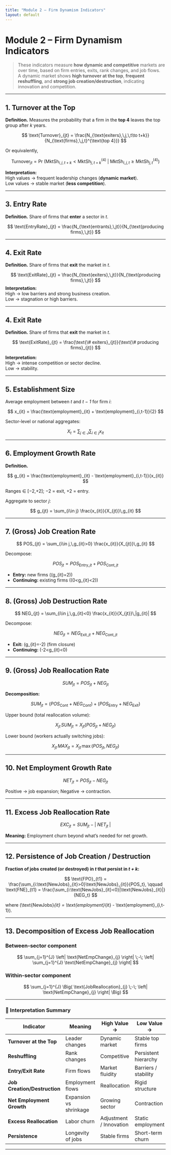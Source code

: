 ```yaml
---
title: "Module 2 – Firm Dynamism Indicators"
layout: default
---
```


# Module 2 – Firm Dynamism Indicators

> These indicators measure **how dynamic and competitive** markets are over time, based on firm entries, exits, rank changes, and job flows.  
> A dynamic market shows **high turnover at the top**, **frequent reshuffling**, and **strong job creation/destruction**, indicating innovation and competition.

---
## 1. Turnover at the Top

**Definition.** Measures the probability that a firm in the **top 4** leaves the top group after _k_ years.

$$
\text{Turnover}_{jt} =
\frac{N_{\text{exiters},\,j,\,t\to t+k}}{N_{\text{firms},\,j,t}^{\text{top 4}}}
$$

Or equivalently,

$$
\text{Turnover}_{jt} =
\Pr\!\Big(
\text{MktSh}_{i,j,t+k} < \text{MktSh}^{(4)}_{j,t+k}
\;\big|\;
\text{MktSh}_{i,j,t} \ge \text{MktSh}^{(4)}_{j,t}
\Big)
$$

**Interpretation:**  
High values → frequent leadership changes (**dynamic market**).  
Low values → stable market (**less competition**).

---

## 3. Entry Rate

**Definition.** Share of firms that **enter** a sector in _t_.

$$
\text{EntryRate}_{jt} =
\frac{N_{\text{entrants},\,jt}}{N_{\text{producing firms},\,jt}}
$$

---

## 4. Exit Rate

**Definition.** Share of firms that **exit** the market in _t_.

$$
\text{ExitRate}_{jt} =
\frac{N_{\text{exiters},\,jt}}{N_{\text{producing firms},\,jt}}
$$
**Interpretation:**  
High → low barriers and strong business creation.  
Low → stagnation or high barriers.

---

## 4. Exit Rate

**Definition.** Share of firms that **exit** the market in _t_.

$$
\text{ExitRate}_{jt} =
\frac{\text{\# exiters}_{jt}}{\text{\# producing firms}_{jt}}
$$

**Interpretation:**  
High → intense competition or sector decline.  
Low → stability.

---

## 5. Establishment Size

Average employment between _t_ and _t − 1_ for firm _i_:

$$
x_{it} =
\frac{\text{employment}_{it} + \text{employment}_{i,t-1}}{2}
$$

Sector-level or national aggregates:

$$
X_t = \sum_{j\in J}\sum_{i\in j} x_{it}
$$

---

## 6. Employment Growth Rate

**Definition.**

$$
g_{it} =
\frac{\text{employment}_{it} - \text{employment}_{i,t-1}}{x_{it}}
$$

Ranges ∈ [−2,+2]; −2 = exit, +2 = entry.  

Aggregate to sector _j_:

$$
g_{jt} =
\sum_{i\in j}
\frac{x_{it}}{X_{jt}}\,g_{it}
$$

---

## 7. (Gross) Job Creation Rate

$$
POS_{jt} =
\sum_{i\in j,\,g_{it}>0}
\frac{x_{it}}{X_{jt}}\,g_{it}
$$

Decompose:

$$
POS_{jt} = POS_{\text{Entry},jt} + POS_{\text{Cont},jt}
$$

- **Entry:** new firms (\(g_{it}=2\))  
- **Continuing:** existing firms (\(0<g_{it}<2\))

---

## 8. (Gross) Job Destruction Rate

$$
NEG_{jt} =
\sum_{i\in j,\,g_{it}<0}
\frac{x_{it}}{X_{jt}}\,|g_{it}|
$$

Decompose:

$$
NEG_{jt} = NEG_{\text{Exit},jt} + NEG_{\text{Cont},jt}
$$

- **Exit:** \(g_{it}=-2\) (firm closure)  
- **Continuing:** \(-2<g_{it}<0\)

---

## 9. (Gross) Job Reallocation Rate

$$
SUM_{jt} = POS_{jt} + NEG_{jt}
$$

**Decomposition:**

$$
SUM_{jt} =
(POS_{\text{Cont}} + NEG_{\text{Cont}}) +
(POS_{\text{Entry}} + NEG_{\text{Exit}})
$$

Upper bound (total reallocation volume):

$$
X_{jt}\,SUM_{jt} = X_{jt}(POS_{jt}+NEG_{jt})
$$

Lower bound (workers actually switching jobs):

$$
X_{jt}\,MAX_{jt} = X_{jt}\,\max(POS_{jt},NEG_{jt})
$$

---

## 10. Net Employment Growth Rate

$$
NET_{jt} = POS_{jt} - NEG_{jt}
$$

Positive → job expansion; Negative → contraction.

---

## 11. Excess Job Reallocation Rate

$$
EXC_{jt} = SUM_{jt} - |\;NET_{jt}\;|
$$

**Meaning:** Employment churn beyond what’s needed for net growth.

---

## 12. Persistence of Job Creation / Destruction

**Fraction of jobs created (or destroyed) in _t_ that persist in _t + k_:**

$$
\text{FPO}_{t1} =
\frac{\sum_{i:\text{NewJobs}_{it}>0}\text{NewJobs}_{it}}{POS_t},
\qquad
\text{FNE}_{t1} =
\frac{\sum_{i:\text{NewJobs}_{it}<0}|\text{NewJobs}_{it}|}{NEG_t}
$$

where \(\text{NewJobs}_{it} = \text{employment}_{it} - \text{employment}_{i,t-1}\).

---
## 13. Decomposition of Excess Job Reallocation

### Between-sector component

$$
\sum_{j=1}^{J} 
\left| \text{NetEmpChange}_{j} \right|
\;-\;
\left| 
\sum_{j=1}^{J} 
\text{NetEmpChange}_{j}
\right|
$$

### Within-sector component

$$
\sum_{j=1}^{J} 
\Big(
\text{JobReallocation}_{j}
\;-\;
\left| \text{NetEmpChange}_{j} \right|
\Big)
$$

---

### 🧭 Interpretation Summary

| Indicator | Meaning | High Value → | Low Value → |
|------------|----------|---------------|--------------|
| **Turnover at the Top** | Leader changes | Dynamic market | Stable top firms |
| **Reshuffling** | Rank changes | Competitive | Persistent hierarchy |
| **Entry/Exit Rate** | Firm flows | Market fluidity | Barriers / stability |
| **Job Creation/Destruction** | Employment flows | Reallocation | Rigid structure |
| **Net Employment Growth** | Expansion vs shrinkage | Growing sector | Contraction |
| **Excess Reallocation** | Labor churn | Adjustment / Innovation | Static employment |
| **Persistence** | Longevity of jobs | Stable firms | Short-term churn |

---
